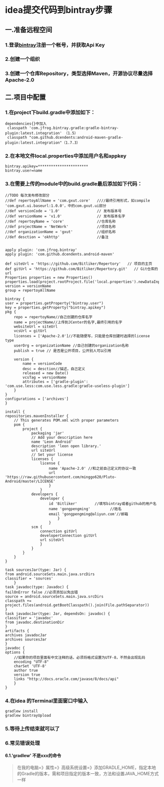 # idea提交代码到bintray步骤
## 一.准备远程空间
### 1.登录[bintray](https://bintray.com/)注册一个帐号，并获取Api Key
### 2.创建一个组织
### 3.创建一个仓库Repository，类型选择Maven，开源协议尽量选择Apache-2.0

## 二.项目中配置
### 1.在project下build.gradle中添加如下：
    dependencies{}中加入
     classpath 'com.jfrog.bintray.gradle:gradle-bintray-plugin:latest.integration' （1.5）
     classpath "com.github.dcendents:android-maven-gradle-plugin:latest.integration"（1.7.3）

### 2.在本地文件local.properties中添加用户名和appkey
	bintray.apikey=***********************
	bintray.user=name

### 3.在需要上传的module中的build.gradle最后添加如下代码：

	//TODO 每次发布修改部分
	//def repertoyAllName = 'com.gxut.core'   ////最终引用形式，如compile 'com.gxut.ui.baseurl:1.0.0'，中的com.gxut.ui部分
	//def versionCode = '1.0'                 // 发布版本号
	//def versionName = 'v1.0'                // 发布版本名字
	//def repertoyName = 'core'               //仓库名称
	//def projectName = 'NetWork'             //项目名称
	//def organizationName = 'gxut'           //组织名称
	//def desction = 'okhttp'                 //备注
                                                                                             
                                                                                             
    apply plugin: 'com.jfrog.bintray'
    apply plugin: 'com.github.dcendents.android-maven'

	def siteUrl = 'https://github.com/Bitliker/Repertory'   // 项目的主页
	def gitUrl = 'https://github.com/Bitliker/Repertory.git'   // Git仓库的url
	Properties properties = new Properties()
	properties.load(project.rootProject.file('local.properties').newDataInputStream())
	version = versionName
	group = repertoyAllName

	bintray {
    user = properties.getProperty("bintray.user")
    key = properties.getProperty("bintray.apikey")
    pkg {
        repo = repertoyName//自己创建的仓库名字
        name = projectName//上传到JCenter的名字,最终引用的名字
        websiteUrl = siteUrl
        vcsUrl = gitUrl
        licenses = ['Apache-2.0']//不能随便写，只能是仓库创建时选择的license type
        userOrg = organizationName //自己创建的organization名称
        publish = true // 是否是公开项目，公开别人可以引用

        version {
            name = versionCode
            desc = desction//描述，自己定义
            released = new Date()
            vcsTag = versionName
            attributes = ['gradle-plugin': 'com.use.less:com.use.less.gradle:gradle-useless-plugin']
        }
    }
    configurations = ['archives']
	}

	install {
    repositories.mavenInstaller {
        // This generates POM.xml with proper parameters
        pom {
            project {
                packaging 'jar'
                // Add your description here
                name 'Leon Android'
                description 'leon open library.'
                url siteUrl
                // Set your license
                licenses {
                    license {
                        name 'Apache-2.0' //和之前自己定义的协议一致
                        url 'https://raw.githubusercontent.com/minggo620/Pluto-Android/master/LICENSE'
                    	}
                	}
                developers {
                    developer {
                        id 'Bitliker'        //填写bintray或者github的用户名
                        name 'gongpengming'         //姓名
                        email 'gongpengming@aliyun.com'//邮箱
                    		}
                		}
                scm {
                    connection gitUrl
                    developerConnection gitUrl
                    url siteUrl
                	}
            	}
        	}
    	}
	}

	task sourcesJar(type: Jar) {
    from android.sourceSets.main.java.srcDirs
    classifier = 'sources'
		}
	task javadoc(type: Javadoc) {
    failOnError false //必须添加以免出错
    source = android.sourceSets.main.java.srcDirs
    classpath += project.files(android.getBootClasspath().join(File.pathSeparator))
	}
	task javadocJar(type: Jar, dependsOn: javadoc) {
    classifier = 'javadoc'
    from javadoc.destinationDir
	}
	artifacts {
    archives javadocJar
    archives sourcesJar
	}
	javadoc {
    options {
        //如果你的项目里面有中文注释的话，必须将格式设置为UTF-8，不然会出现乱码
        encoding "UTF-8"
        charSet 'UTF-8'
        author true
        version true
        links "http://docs.oracle.com/javase/8/docs/api"
   		}
	}

### 4.在idea 的Terminal里面窗口中输入
	gradlew install
	gradlew bintrayUpload

### 5.等待上传结束就可以了

### 6.常见错误处理
#### 6.1.'gradlew' 不是xxx的命令
> 在我的电脑=》属性=》高级系统设置=》添加GRADLE_HOME，指定本地的Gradle的版本，需和项目指定的版本一致，方法和设置JAVA_HOME方式一样





